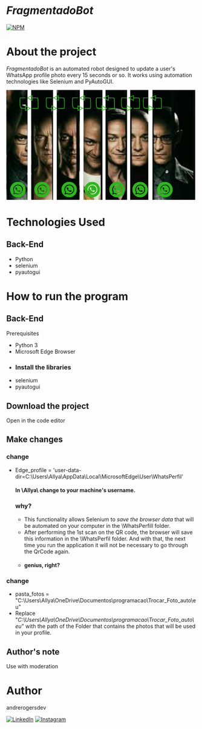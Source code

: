 # _FragmentadoBot_
[![NPM](https://img.shields.io/npm/l/react)](https://github.com/andrerogersdev/FragmentadoBot/blob/main/LICENSE) 

# About the project

_FragmentadoBot_ is an automated robot designed to update a user's WhatsApp profile photo every 15 seconds or so. It works using automation technologies like Selenium and PyAutoGUI.

![ImagemFragmentadoBot](https://github.com/andrerogersdev/FragmentadoBot/blob/main/assets/fragmentado_perfil.png)

# Technologies Used
## Back-End
- Python
- selenium
- pyautogui

# How to run the program
## Back-End
Prerequisites
- Python 3
- Microsoft Edge Browser
- ### Install the libraries
- selenium
- pyautogui
  
## Download the project
Open in the code editor

## Make changes
### change
- Edge_profile = 'user-data-dir=C:\\Users\\Allya\\AppData\\Local\\MicrosoftEdge\\User\\WhatsPerfil'
  #### In \\Allya\\ change to your machine's username.

  ### why?
  - This functionality allows Selenium to _save the browser data_ that will be automated on your computer in the \\WhatsPerfill folder.
  - After performing the 1st scan on the QR code, the browser will save this information in the \\WhatsPerfil folder. And with that, the next time you run the application it will not be necessary to go through the QrCode again.
  - #### genius, right?
    
### change
- pasta_fotos = "C:\\Users\\Allya\\OneDrive\\Documentos\\programacao\\Trocar_Foto_auto\\eu"
- Replace "_C:\\Users\\Allya\\OneDrive\\Documentos\\programacao\\Trocar_Foto_auto\\eu_" with the path of the Folder that contains the photos that will be used in your profile.

## Author's note

Use with moderation

# Author

andrerogersdev

[![LinkedIn](https://img.shields.io/badge/LinkedIn-0077B5?style=for-the-badge&logo=linkedin&logoColor=white)](https://www.linkedin.com/in/andrerogersdev/)
[![Instagram](https://img.shields.io/badge/Instagram-E4405F?style=for-the-badge&logo=instagram&logoColor=white)](https://www.instagram.com/andrerogersdev)
